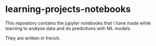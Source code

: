 # learning-projects-notebooks

This repository contains the jupyter notebooks that I have made while learning to analyse data and do predictions with ML models.

They are written in french.